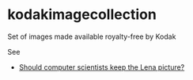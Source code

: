 # kodakimagecollection
Set of images made available royalty-free by Kodak


See 

-  [Should computer scientists keep the Lena picture?](https://lemire.me/blog/2017/11/10/should-computer-scientists-keep-the-lena-picture/)
